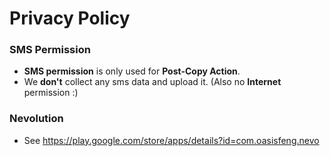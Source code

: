 # Privacy Policy    

### SMS Permission    

* **SMS permission** is only used for **Post-Copy Action**.   
* We **don't** collect any sms data and upload it. (Also no **Internet** permission :)

### Nevolution   
* See https://play.google.com/store/apps/details?id=com.oasisfeng.nevo

